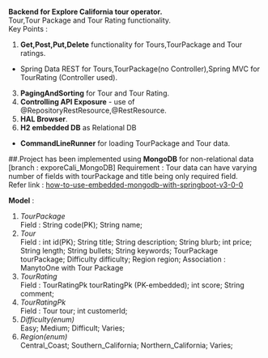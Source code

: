 **Backend for Explore California tour operator.** \
Tour,Tour Package and Tour Rating functionality. \
Key Points : 
1. **Get,Post,Put,Delete** functionality for Tours,TourPackage and Tour ratings. 
- Spring Data REST for Tours,TourPackage(no Controller),Spring MVC for TourRating (Controller used). 
3. **PagingAndSorting** for Tour and Tour Rating. 
4. **Controlling API Exposure** - use of @RepositoryRestResource,@RestResource. 
5. **HAL Browser**.
6. **H2 embedded DB** as Relational DB
- **CommandLineRunner** for loading TourPackage and Tour data.


##.Project has been implemented using **MongoDB** for non-relational data [branch : exporeCali_MongoDB]
Requirement : Tour data can have varying number of fields with tourPackage and title being only required field. \
Refer link : <a href="https://stackoverflow.com/questions/74734106/how-to-use-embedded-mongodb-with-springboot-v3-0-0" target="_blank">how-to-use-embedded-mongodb-with-springboot-v3-0-0</a>
  
**Model** :
1. *TourPackage* \
Field : String code(PK); String name;
2. *Tour* \
Field : int id(PK); String title; String description; String blurb; int price; String length; String bullets; String keywords; TourPackage tourPackage; Difficulty difficulty; Region region;
Association : ManytoOne with Tour Package
3. *TourRating* \
Field : TourRatingPk tourRatingPk (PK-embedded); int score; String comment;
4. *TourRatingPk* \
Field : Tour tour; int customerId;
6. *Difficulty(enum)* \
Easy; Medium; Difficult; Varies;
7. *Region(enum)* \
Central_Coast; Southern_California; Northern_California; Varies;
